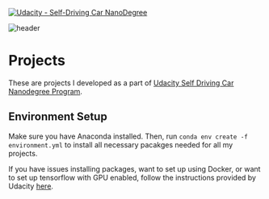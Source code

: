 [![Udacity - Self-Driving Car NanoDegree](https://s3.amazonaws.com/udacity-sdc/github/shield-carnd.svg)](http://www.udacity.com/drive)

![header](http://tugan0329.bitbucket.io/imgs/github/carnd-readme.png)

# Projects
These are projects I developed as a part of [Udacity Self Driving Car Nanodegree Program](https://www.udacity.com/drive).

## Environment Setup
Make sure you have Anaconda installed. Then, run `conda env create -f environment.yml` to install all necessary pacakges needed for all my projects.

If you have issues installing packages, want to set up using Docker, or want to set up tensorflow with GPU enabled, follow the instructions provided by Udacity [here](https://github.com/udacity/CarND-Term1-Starter-Kit).


